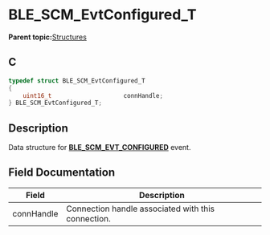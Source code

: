 # BLE\_SCM\_EvtConfigured\_T

**Parent topic:**[Structures](GUID-649AA2A5-B480-478B-AD34-137EDE75C855.md)

## C

```c
typedef struct BLE_SCM_EvtConfigured_T
{
    uint16_t                    connHandle;
} BLE_SCM_EvtConfigured_T;
```

## Description

Data structure for **[BLE\_SCM\_EVT\_CONFIGURED](GUID-835AA322-4AA4-473C-9BB5-F6F7368CD9EC.md)** event.

## Field Documentation

|Field|Description|
|-----|-----------|
|connHandle|Connection handle associated with this connection.|

